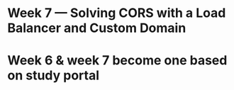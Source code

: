 # Week 7 — Solving CORS with a Load Balancer and Custom Domain

# Week 6 & week 7 become one based on study portal
